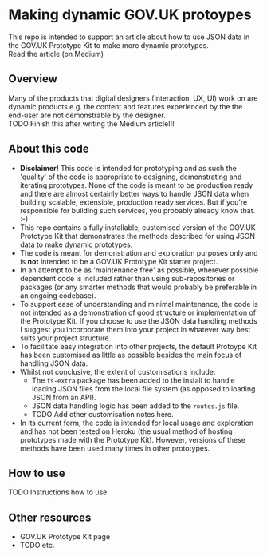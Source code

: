 # Making dynamic GOV.UK protoypes

This repo is intended to support an article about how to use JSON data in the GOV.UK Prototype Kit to make more dynamic prototypes.  
Read the article (on Medium)

## Overview

Many of the products that digital designers (Interaction, UX, UI) work on are dynamic products e.g. the content and features experienced by the the end-user are not demonstrable by the designer.  
TODO Finish this after writing the Medium article!!!

## About this code

* **Disclaimer!** This code is intended for prototyping and as such the 'quality' of the code is appropriate to designing, demonstrating and iterating prototypes. None of the code is meant to be production ready and there are almost certainly better ways to handle JSON data when building scalable, extensible, production ready services. But if you're responsible for building such services, you probably already know that. :-)
* This repo contains a fully installable, customised version of the GOV.UK Prototype Kit that demonstrates the methods described for using JSON data to make dynamic prototypes.
* The code is meant for demonstration and exploration purposes only and is **not** intended to be a GOV.UK Prototype Kit starter project.
* In an attempt to be as 'maintenance free' as possible, wherever possible dependent code is included rather than using sub-repositories or packages (or any smarter methods that would probably be preferable in an ongoing codebase).
* To support ease of understanding and minimal maintenance, the code is not intended as a demonstration of good structure or implementation of the Prototype Kit. If you choose to use the JSON data handling methods I suggest you incorporate them into your project in whatever way best suits your project structure.
* To facilitate easy integration into other projects, the default Protoype Kit has been customised as little as possible besides the main focus of handling JSON data.
* Whilst not conclusive, the extent of customisations include:
    - The `fs-extra` package has been added to the install to handle loading JSON files from the local file system (as opposed to loading JSON from an API).
    - JSON data handling logic has been added to the `routes.js` file.
    - TODO Add other customisation notes here.
* In its current form, the code is intended for local usage and exploration and has not been tested on Heroku (the usual method of hosting prototypes made with the Prototype Kit). However, versions of these methods have been used many times in other prototypes.

## How to use

TODO Instructions how to use.

## Other resources

* GOV.UK Prototype Kit page
* TODO etc.